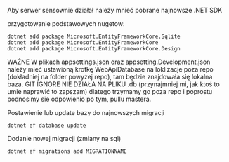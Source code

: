 Aby serwer sensownie działał należy mnieć pobrane najnowsze .NET SDK

przygotowanie podstawowych nugetow:
```
dotnet add package Microsoft.EntityFrameworkCore.Sqlite
dotnet add package Microsoft.EntityFrameworkCore
dotnet add package Microsoft.EntityFrameworkCore.Design
```

WAŻNE
W plikach appsettings.json oraz appsetting.Development.json należy mieć ustawioną krotkę WebApiDatabase na loklizacje poza repo (dokładniej na folder powyżej repo), tam będzie znajdowała się lokalna baza. GIT IGNORE NIE DZIAŁA NA PLIKU .db (przynajmniej mi, jak ktoś to umie naprawić to zapszam) dlatego trzymamy go poza repo i poprostu podnosimy sie odpowienio po tym, pullu mastera.

Postawienie lub update bazy do najnowszych migracji
```
dotnet ef database update
```


Dodanie nowej migracji (zmiany na sql)
```
dotnet ef migrations add MIGRATIONNAME
```
